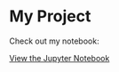 # My Project

Check out my notebook:

[View the Jupyter Notebook](https://nbviewer.jupyter.org/github/Jozziiff/RT3-TP-Statistique/blob/main/TP_Regression_Logistique.ipynb)
